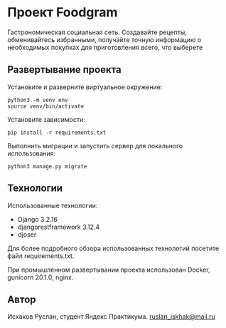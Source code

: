 # Проект Foodgram

Гастрономическая социальная сеть. Создавайте рецепты, обменивайтесь избранными, получайте точную информацию о необходимых покупках для приготовления всего, что выберете

## Развертывание проекта

Установите и разверните виртуальное окружение:

```
python3 -m venv env
source venv/bin/activate
```

Установите зависимости:
```
pip install -r requirements.txt
```

Выполнить миграции и запустить сервер для локального использования:
```
python3 manage.py migrate
```

## Технологии

Использованные технологии:

- Django 3.2.16
- djangorestframework 3.12.4
- djoser

Для более подробного обзора использованных технологий посетите файл requirements.txt.

При промышленном развертывании проекта использован Docker, gunicorn 20.1.0, nginx.

## Автор

Исхаков Руслан, студент Яндекс Практикума.
ruslan_iskhak@mail.ru
